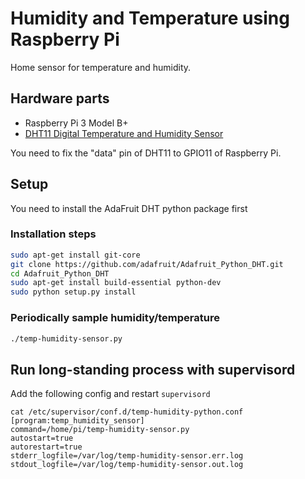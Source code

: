 # Humidity and Temperature using Raspberry Pi

Home sensor for temperature and humidity.

## Hardware parts

* Raspberry Pi 3 Model B+
* [DHT11 Digital Temperature and Humidity Sensor](https://www.adafruit.com/product/386)

You need to fix the "data" pin of DHT11 to GPIO11 of Raspberry Pi.

## Setup

You need to install the AdaFruit DHT python package first

### Installation steps

```bash
sudo apt-get install git-core
git clone https://github.com/adafruit/Adafruit_Python_DHT.git
cd Adafruit_Python_DHT
sudo apt-get install build-essential python-dev
sudo python setup.py install
```

### Periodically sample humidity/temperature

```bash
./temp-humidity-sensor.py
```


## Run long-standing process with supervisord

Add the following config and restart `supervisord`

```
cat /etc/supervisor/conf.d/temp-humidity-python.conf
[program:temp_humidity_sensor]
command=/home/pi/temp-humidity-sensor.py
autostart=true
autorestart=true
stderr_logfile=/var/log/temp-humidity-sensor.err.log
stdout_logfile=/var/log/temp-humidity-sensor.out.log
```
